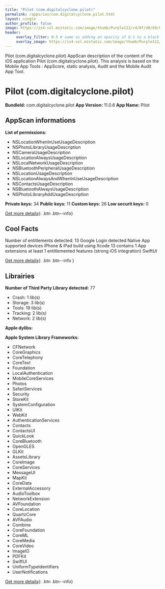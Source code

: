 ```yaml
---
title: "Pilot (com.digitalcyclone.pilot)"
permalink: /apps/ios/com.digitalcyclone.pilot.html
layout: single
author_profile: false
image: https://is4-ssl.mzstatic.com/image/thumb/Purple112/v4/0f/d0/b9/0fd0b981-543a-8df3-68db-5da8508b36f9/AppIcon-1x_U007emarketing-0-0-0-6-0-0-sRGB-0-0-85-220.png/512x512bb.jpg
header: 
     overlay_filter: 0.5 # same as adding an opacity of 0.5 to a black background
     overlay_image: https://is4-ssl.mzstatic.com/image/thumb/Purple112/v4/0f/d0/b9/0fd0b981-543a-8df3-68db-5da8508b36f9/AppIcon-1x_U007emarketing-0-0-0-6-0-0-sRGB-0-0-85-220.png/512x512bb.jpg
---
```

Pilot (com.digitalcyclone.pilot) AppScan description of the content of the iOS application Pilot (com.digitalcyclone.pilot). This analysis is based on the Mobile App Tools : AppScore, static analysis, Audit and the Mobile Audit App Tool.

# Pilot (com.digitalcyclone.pilot)

**BundleId:** com.digitalcyclone.pilot
**App Version:** 11.0.6
**App Name:** Pilot


## AppScan informations 

**List of permissions:** 
- NSLocationWhenInUseUsageDescription
- NSPhotoLibraryUsageDescription
- NSCameraUsageDescription
- NSLocationAlwaysUsageDescription
- NSLocalNetworkUsageDescription
- NSBluetoothPeripheralUsageDescription
- NSLocationUsageDescription
- NSLocationAlwaysAndWhenInUseUsageDescription
- NSContactsUsageDescription
- NSBluetoothAlwaysUsageDescription
- NSPhotoLibraryAddUsageDescription
  
  
**Private keys:** 34
**Public keys:** 11
**Custom keys:** 26
**Low securit keys:** 0
  
[Get more details](/pricing.html){: .btn .btn--info}

## Cool Facts

Number of entitlements detected: 13
Google Login detected
Native App
supported devices iPhone & iPad
build using Xcode 13
contains 1 App extensions
at least 1 entitlemented features (strong iOS integration)
SwiftUI
  
[Get more details](/pricing.html){: .btn .btn--info }

## Librairies 
**Number of Third Party Library detected:** 77
- Crash: 1 lib(s)
- Storage: 3 lib(s)
- Tools: 19 lib(s)
- Tracking: 2 lib(s)
- Network: 2 lib(s)


**Apple dylibs:**


**Apple System Library Frameworks:**
- CFNetwork
- CoreGraphics
- CoreTelephony
- CoreText
- Foundation
- LocalAuthentication
- MobileCoreServices
- Photos
- SafariServices
- Security
- StoreKit
- SystemConfiguration
- UIKit
- WebKit
- AuthenticationServices
- Contacts
- ContactsUI
- QuickLook
- CoreBluetooth
- OpenGLES
- GLKit
- AssetsLibrary
- CoreImage
- CoreServices
- MessageUI
- MapKit
- CoreData
- ExternalAccessory
- AudioToolbox
- NetworkExtension
- AVFoundation
- CoreLocation
- QuartzCore
- AVFAudio
- Combine
- CoreFoundation
- CoreML
- CoreMedia
- CoreVideo
- ImageIO
- PDFKit
- SwiftUI
- UniformTypeIdentifiers
- UserNotifications


  
[Get more details](/pricing.html){: .btn .btn--info}

